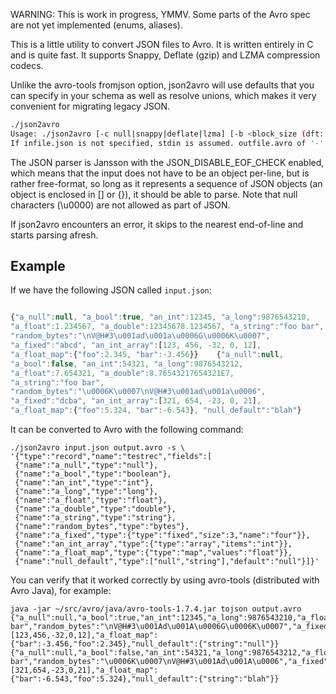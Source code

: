 
WARNING: This is work in progress, YMMV. Some parts of the Avro spec
are not yet implemented (enums, aliases).

This is a little utility to convert JSON files to Avro. It is written
entirely in C and is quite fast. It supports Snappy, Deflate (gzip)
and LZMA compression codecs.

Unlike the avro-tools fromjson option, json2avro will use defaults
that you can specify in your schema as well as resolve unions, which
makes it very convenient for migrating legacy JSON.

```sh
./json2avro
Usage: ./json2avro [-c null|snappy|deflate|lzma] [-b <block_size (dft: 16384)>] [-d] [-x (abort on error)] -s <schema> [<infile.json>] <outfile.avro|->
If infile.json is not specified, stdin is assumed. outfile.avro of '-' is stdout.
```

The JSON parser is Jansson with the JSON_DISABLE_EOF_CHECK enabled,
which means that the input does not have to be an object per-line, but
is rather free-format, so long as it represents a sequence of JSON
objects (an object is enclosed in [] or {}), it should be able to
parse. Note that null characters (\u0000) are not allowed as part of
JSON.

If json2avro encounters an error, it skips to the nearest end-of-line
and starts parsing afresh.

## Example

If we have the following JSON called `input.json`:

```javascript

{"a_null":null, "a_bool":true, "an_int":12345, "a_long":9876543210,
"a_float":1.234567, "a_double":12345678.1234567, "a_string":"foo bar",
"random_bytes":"\nV@H#3\u001ad\u001a\u0006G\u0006K\u0007",
"a_fixed":"abcd", "an_int_array":[123, 456, -32, 0, 12],
"a_float_map":{"foo":2.345, "bar":-3.456}}    {"a_null":null,
"a_bool":false, "an_int":54321, "a_long":9876543212,
"a_float":7.654321, "a_double":8.76543217654321E7, 
"a_string":"foo bar",
"random_bytes":"\u0006K\u0007\nV@H#3\u001ad\u001a\u0006",
"a_fixed":"dcba", "an_int_array":[321, 654, -23, 0, 21],
"a_float_map":{"foo":5.324, "bar":-6.543}, "null_default":"blah"}

```

It can be converted to Avro with the following command:

```
./json2avro input.json output.avro -s \
'{"type":"record","name":"testrec","fields":[
 {"name":"a_null","type":"null"},
 {"name":"a_bool","type":"boolean"},
 {"name":"an_int","type":"int"},
 {"name":"a_long","type":"long"},
 {"name":"a_float","type":"float"},
 {"name":"a_double","type":"double"},
 {"name":"a_string","type":"string"},
 {"name":"random_bytes","type":"bytes"},
 {"name":"a_fixed","type":{"type":"fixed","size":3,"name":"four"}},
 {"name":"an_int_array","type":{"type":"array","items":"int"}},
 {"name":"a_float_map","type":{"type":"map","values":"float"}},
 {"name":"null_default","type":["null","string"],"default":"null"}]}'
```

You can verify that it worked correctly by using avro-tools (distributed with Avro Java), for example:

```
java -jar ~/src/avro/java/avro-tools-1.7.4.jar tojson output.avro
{"a_null":null,"a_bool":true,"an_int":12345,"a_long":9876543210,"a_float":1.234567,"a_double":1.23456781234567E7,"a_string":"foo bar","random_bytes":"\nV@H#3\u001Ad\u001A\u0006G\u0006K\u0007","a_fixed":"\u0000\u0000\u0000","an_int_array":[123,456,-32,0,12],"a_float_map":{"bar":-3.456,"foo":2.345},"null_default":{"string":"null"}}
{"a_null":null,"a_bool":false,"an_int":54321,"a_long":9876543212,"a_float":7.654321,"a_double":8.76543217654321E7,"a_string":"foo bar","random_bytes":"\u0006K\u0007\nV@H#3\u001Ad\u001A\u0006","a_fixed":"\u0000\u0000\u0000","an_int_array":[321,654,-23,0,21],"a_float_map":{"bar":-6.543,"foo":5.324},"null_default":{"string":"blah"}}
```
 